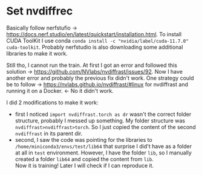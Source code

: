# Set nvdiffrec

Basically follow nerfstufio -> https://docs.nerf.studio/en/latest/quickstart/installation.html.
To install CUDA ToolKit I use conda `conda install -c "nvidia/label/cuda-11.7.0" cuda-toolkit`.
Probably nerfstudio is also downloading some additional libraries to make it work.

Still tho, I cannot run the train. At first I got an error and followed this solution -> https://github.com/NVlabs/nvdiffrast/issues/92.
Now I have another error and probably the previous fix didn't work.
One strategy could be to follow -> https://nvlabs.github.io/nvdiffrast/#linux for nvdiffrast and running it on a Docker. <- No it didn't work.

I did 2 modifications to make it work:
 - first I noticed `import nvdiffrast.torch as dr` wasn't the correct folder structure, probably I messed up something. My folder structure was `nvdiffrast>nvdiffrast>torch`. So I just copied the content of the second `nvdiffrast` in its parent dir.
 - second, I saw the code was pointing for the libraries to `/home/miniconda3/envs/test/lib64` that surprise I did't have as a folder at all in `test` environment. However, I have the folder `lib`, so I manually created a folder `lib64` and copied the content from `lib`.\
Now it is training! Later I will check if I can reproduce it.
